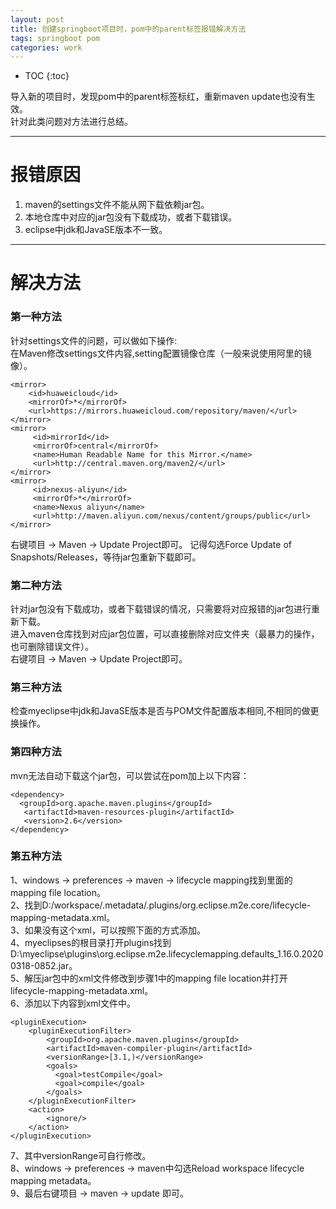 ```yaml
---
layout: post
title: 创建springboot项目时，pom中的parent标签报错解决方法
tags: springboot pom
categories: work
---
```


* TOC 
{:toc}

导入新的项目时，发现pom中的parent标签标红，重新maven update也没有生效。  
针对此类问题对方法进行总结。  

---

# 报错原因

1. maven的settings文件不能从网下载依赖jar包。
2. 本地仓库中对应的jar包没有下载成功，或者下载错误。
3. eclipse中jdk和JavaSE版本不一致。

---

# 解决方法

### 第一种方法

针对settings文件的问题，可以做如下操作:  
在Maven修改settings文件内容,setting配置镜像仓库（一般来说使用阿里的镜像）。  
```
<mirror>
    <id>huaweicloud</id>
    <mirrorOf>*</mirrorOf>
    <url>https://mirrors.huaweicloud.com/repository/maven/</url>
</mirror>
<mirror>
     <id>mirrorId</id>
     <mirrorOf>central</mirrorOf>
     <name>Human Readable Name for this Mirror.</name>
     <url>http://central.maven.org/maven2/</url>
</mirror>
<mirror>
     <id>nexus-aliyun</id>
     <mirrorOf>*</mirrorOf>
     <name>Nexus aliyun</name>
     <url>http://maven.aliyun.com/nexus/content/groups/public</url>
</mirror>
```
右键项目 -> Maven -> Update Project即可。
记得勾选Force Update of Snapshots/Releases，等待jar包重新下载即可。

### 第二种方法

针对jar包没有下载成功，或者下载错误的情况，只需要将对应报错的jar包进行重新下载。  
进入maven仓库找到对应jar包位置，可以直接删除对应文件夹（最暴力的操作，也可删除错误文件）。  
右键项目 -> Maven -> Update Project即可。  

### 第三种方法

检查myeclipse中jdk和JavaSE版本是否与POM文件配置版本相同,不相同的做更换操作。  

### 第四种方法

mvn无法自动下载这个jar包，可以尝试在pom加上以下内容：  
```
<dependency>
  <groupId>org.apache.maven.plugins</groupId>
   <artifactId>maven-resources-plugin</artifactId>
   <version>2.6</version>
</dependency>
```

### 第五种方法

1、windows -> preferences -> maven -> lifecycle mapping找到里面的mapping file location。  
2、找到D:/workspace/.metadata/.plugins/org.eclipse.m2e.core/lifecycle-mapping-metadata.xml。  
3、如果没有这个xml，可以按照下面的方式添加。  
4、myeclipses的根目录打开plugins找到D:\myeclipse\plugins\org.eclipse.m2e.lifecyclemapping.defaults_1.16.0.20200318-0852.jar。  
5、解压jar包中的xml文件修改到步骤1中的mapping file location并打开lifecycle-mapping-metadata.xml。  
6、添加以下内容到xml文件中。  
```
<pluginExecution>
    <pluginExecutionFilter>
        <groupId>org.apache.maven.plugins</groupId>
        <artifactId>maven-compiler-plugin</artifactId>
        <versionRange>[3.1,)</versionRange>
        <goals>
          <goal>testCompile</goal>
          <goal>compile</goal>
        </goals>
    </pluginExecutionFilter>
    <action>
        <ignore/>
    </action>
</pluginExecution>
```  
7、其中versionRange可自行修改。  
8、windows -> preferences -> maven中勾选Reload workspace lifecycle mapping metadata。  
9、最后右键项目 -> maven -> update 即可。  


